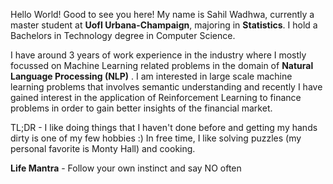 Hello World! Good to see you here! My name is Sahil Wadhwa, currently a master student at __UofI Urbana-Champaign__, majoring in __Statistics__. I hold a Bachelors in Technology degree in Computer Science. 

I have around 3 years of work experience in the industry where I mostly focussed on Machine Learning related problems in the domain of __Natural Language Processing (NLP)__ . I am interested in large scale machine learning problems that involves semantic understanding and recently I have gained interest in the application of Reinforcement Learning to finance problems in order to gain better insights of the financial market. 


TL;DR - I like doing things that I haven't done before and getting my hands dirty is one of my few hobbies :) In free time, I like solving puzzles (my personal favorite is Monty Hall) and cooking. 


__Life Mantra__ - Follow your own instinct and say NO often